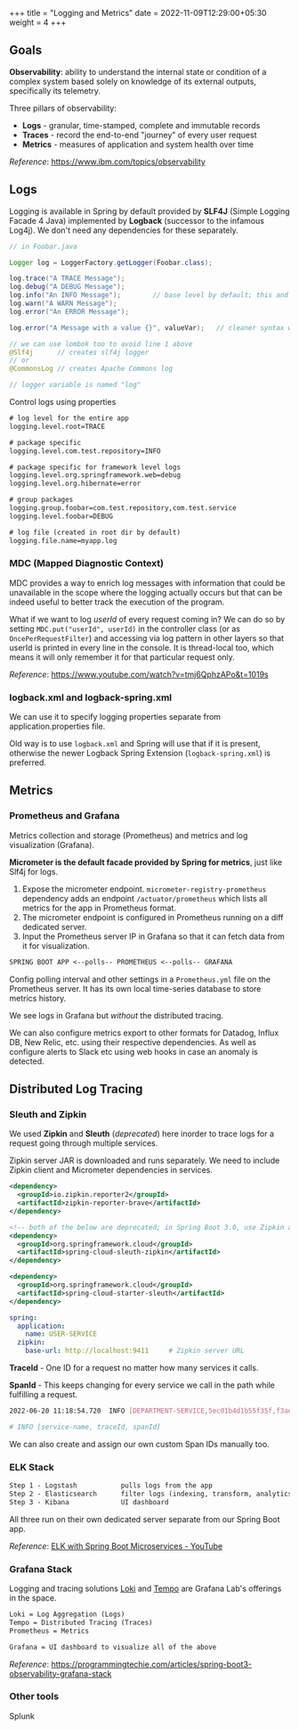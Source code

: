 +++
title = "Logging and Metrics"
date = 2022-11-09T12:29:00+05:30
weight = 4
+++

## Goals
**Observability**: ability to understand the internal state or condition of a complex system based solely on knowledge of its external outputs, specifically its telemetry.

Three pillars of observability:
- **Logs** - granular, time-stamped, complete and immutable records
- **Traces** - record the end-to-end "journey" of every user request
- **Metrics** - measures of application and system health over time

_Reference_: https://www.ibm.com/topics/observability

## Logs
Logging is available in Spring by default provided by **SLF4J** (Simple Logging Facade 4 Java) implemented by **Logback** (successor to the infamous Log4j). We don't need any dependencies for these separately.

```java
// in Foobar.java

Logger log = LoggerFactory.getLogger(Foobar.class);

log.trace("A TRACE Message");
log.debug("A DEBUG Message");
log.info("An INFO Message");		// base level by default; this and all above this are shown
log.warn("A WARN Message");
log.error("An ERROR Message");

log.error("A Message with a value {}", valueVar);	// cleaner syntax with log

// we can use lombok too to avoid line 1 above
@Slf4j		// creates slf4j logger
// or
@CommonsLog	// creates Apache Commons log

// logger variable is named "log"
```

Control logs using properties
```txt
# log level for the entire app
logging.level.root=TRACE

# package specific
logging.level.com.test.repository=INFO

# package specific for framework level logs
logging.level.org.springframework.web=debug
logging.level.org.hibernate=error

# group packages
logging.group.foobar=com.test.repository,com.test.service
logging.level.foobar=DEBUG

# log file (created in root dir by default)
logging.file.name=myapp.log
```

### MDC (Mapped Diagnostic Context)
MDC provides a way to enrich log messages with information that could be unavailable in the scope where the logging actually occurs but that can be indeed useful to better track the execution of the program.

What if we want to log _userId_ of every request coming in? We can do so by setting `MDC.put("userId", userId)` in the controller class (or as `OncePerRequestFilter`) and accessing via log pattern in other layers so that userId is printed in every line in the console. It is thread-local too, which means it will only remember it for that particular request only.

_Reference_: https://www.youtube.com/watch?v=tmj6QphzAPo&t=1019s

### logback.xml and logback-spring.xml
We can use it to specify logging properties separate from application.properties file.

Old way is to use `logback.xml` and Spring will use that if it is present, otherwise the newer Logback Spring Extension (`logback-spring.xml`) is preferred.

## Metrics
### Prometheus and Grafana
Metrics collection and storage (Prometheus) and metrics and log visualization (Grafana).

**Micrometer is the default facade provided by Spring for metrics**, just like Slf4j for logs. 

1. Expose the micrometer endpoint. `micrometer-registry-prometheus` dependency adds an endpoint `/actuator/prometheus` which lists all metrics for the app in Prometheus format.
2. The micrometer endpoint is configured in Prometheus running on a diff dedicated server.
3. Input the Prometheus server IP in Grafana so that it can fetch data from it for visualization.

```txt
SPRING BOOT APP <--polls-- PROMETHEUS <--polls-- GRAFANA
```

Config polling interval and other settings in a `Prometheus.yml` file on the Prometheus server. It has its own local time-series database to store metrics history.

We see logs in Grafana but _without_ the distributed tracing.

We can also configure metrics export to other formats for Datadog, Influx DB, New Relic, etc. using their respective dependencies. As well as configure alerts to Slack etc using web hooks in case an anomaly is detected.

## Distributed Log Tracing
### Sleuth and Zipkin
We used **Zipkin** and **Sleuth** (_deprecated_) here inorder to trace logs for a request going through multiple services.

Zipkin server JAR is downloaded and runs separately. We need to include Zipkin client and Micrometer dependencies in services.
```xml
<dependency>
  <groupId>io.zipkin.reporter2</groupId>
  <artifactId>zipkin-reporter-brave</artifactId>
</dependency>

<!-- both of the below are deprecated; in Spring Boot 3.0, use Zipkin and Micrometer dependencies -->
<dependency>
  <groupId>org.springframework.cloud</groupId>
  <artifactId>spring-cloud-sleuth-zipkin</artifactId>
</dependency>

<dependency>
  <groupId>org.springframework.cloud</groupId>
  <artifactId>spring-cloud-starter-sleuth</artifactId>
</dependency>
```

```yaml
spring:
  application:
    name: USER-SERVICE
  zipkin:
    base-url: http://localhost:9411		# Zipkin server URL
```

**TraceId** - One ID for a request no matter how many services it calls.

**SpanId** - This keeps changing for every service we call in the path while fulfilling a request.

```sh
2022-06-20 11:18:54.720  INFO [DEPARTMENT-SERVICE,5ec01b4d1b55f35f,f3aeb60a7471c5af] 21340 --- [nio-9002-exec-1] o.a.c.c.C.[Tomcat].[localhost].[/]

# INFO [service-name, traceId, spanId]
```

We can also create and assign our own custom Span IDs manually too.

### ELK Stack

```txt
Step 1 - Logstash 	    	pulls logs from the app
Step 2 - Elasticsearch  	filter logs (indexing, transform, analytics)
Step 3 - Kibana         	UI dashboard
```

All three run on their own dedicated server separate from our Spring Boot app.

_Reference_: [ELK with Spring Boot Microservices - YouTube](https://youtu.be/QZbZDu1xAr8)

### Grafana Stack
Logging and tracing solutions [Loki](https://grafana.com/oss/loki/) and [Tempo](https://grafana.com/oss/tempo/) are Grafana Lab's offerings in the space.

```txt
Loki = Log Aggregation (Logs)
Tempo = Distributed Tracing (Traces)
Prometheus = Metrics

Grafana = UI dashboard to visualize all of the above
```

_Reference_: https://programmingtechie.com/articles/spring-boot3-observability-grafana-stack

### Other tools
Splunk